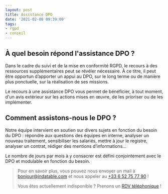 ```yaml
---
layout: post
title: Assistance DPO
date: '2021-02-08 09:39:00'
tags:
- rgpd
- conseil
---
```


## À quel besoin répond l'assistance DPO ?

Dans le cadre du suivi et de la mise en conformité RGPD, le recours à des ressources supplémentaires peut se révéler nécessaire. À ce titre, il peut être opportun d’apporter un appui au DPO, sur le long terme ou de manière plus ponctuelle, sur la réalisation de ses missions.

Le recours à une assistance DPO vous permet de bénéficier, à tout moment, d'un avis extérieur sur les actions mises en œuvre, de les prioriser ou de les implémenter.

## Comment assistons-nous le DPO ?

Notre équipe intervient en soutien sur divers sujets en fonction du besoin du DPO : répondre aux questions des équipes en interne, analyser un nouveau traitement, sensibiliser les salariés, mettre à jour le registre, analyser un contrat, rédiger des mentions d’informations…

Le nombre de jours par mois à y consacrer est défini conjointement avec le DPO et modulable en fonction du besoin.

> Pour en savoir plus, vous pouvez nous envoyer un mail à [bonjour@indatable.com](mailto:bonjour@indatable.com) et nous appeler au [+33 6 52 75 77 90](tel:0033652757790) !  
>   
> Vous êtes actuellement indisponible ? Prenons un [RDV téléphonique](https://calendly.com/indatable/rdv) !

